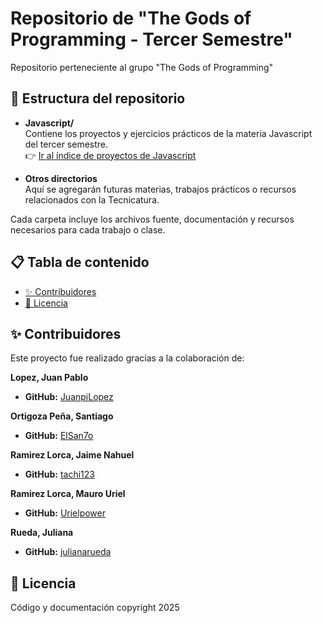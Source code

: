 # Repositorio de "The Gods of Programming - Tercer Semestre"

Repositorio perteneciente al grupo "The Gods of Programming"

## 📁 Estructura del repositorio

- **Javascript/**  
  Contiene los proyectos y ejercicios prácticos de la materia Javascript del tercer semestre.  
  👉 [Ir al índice de proyectos de Javascript](./Tecnicatura/Javascript/index.html)

- **Otros directorios**  
  Aquí se agregarán futuras materias, trabajos prácticos o recursos relacionados con la Tecnicatura.

Cada carpeta incluye los archivos fuente, documentación y recursos necesarios para cada trabajo o clase.


## 📋 Tabla de contenido
- [✨ Contribuidores](#contribuidores)
- [📄 Licencia](#licencia)

## <a id="contribuidores"></a> ✨ Contribuidores

Este proyecto fue realizado gracias a la colaboración de:

**Lopez, Juan Pablo**

* **GitHub:** [JuanpiLopez](http://github.com/JuanpiLopez)

**Ortigoza Peña, Santiago**

* **GitHub:** [ElSan7o](http://github.com/ElSan7o)

**Ramirez Lorca, Jaime Nahuel**

* **GitHub:** [tachi123](http://github.com/tachi123)

**Ramirez Lorca, Mauro Uriel**

* **GitHub:** [Urielpower](http://github.com/Urielpower)

**Rueda, Juliana**

* **GitHub:** [julianarueda](http://github.com/julianarueda)


## <a id="licencia"></a> 📄 Licencia

Código y documentación copyright 2025
